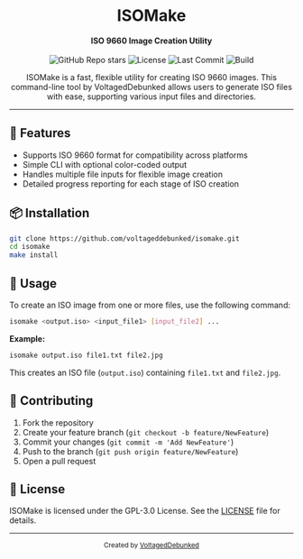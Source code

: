 <h1 align="center">ISOMake</h1>
<p align="center">
  <b>ISO 9660 Image Creation Utility</b>
  <br><br>
  <img alt="GitHub Repo stars" src="https://img.shields.io/github/stars/voltageddebunked/isomake?style=social">
  <img alt="License" src="https://img.shields.io/github/license/voltageddebunked/isomake?color=blue">
  <img alt="Last Commit" src="https://img.shields.io/github/last-commit/voltageddebunked/isomake">
  <img alt="Build" src="https://img.shields.io/badge/build-passing-brightgreen">
</p>

<p align="center">
ISOMake is a fast, flexible utility for creating ISO 9660 images. This command-line tool by VoltagedDebunked allows users to generate ISO files with ease, supporting various input files and directories.
</p>

---

<h2>🔧 Features</h2>

- Supports ISO 9660 format for compatibility across platforms
- Simple CLI with optional color-coded output
- Handles multiple file inputs for flexible image creation
- Detailed progress reporting for each stage of ISO creation

<h2>📦 Installation</h2>

```bash
git clone https://github.com/voltageddebunked/isomake.git
cd isomake
make install
```

<h2>🚀 Usage</h2>

To create an ISO image from one or more files, use the following command:

```bash
isomake <output.iso> <input_file1> [input_file2] ...
```

**Example:**

```bash
isomake output.iso file1.txt file2.jpg
```

This creates an ISO file (`output.iso`) containing `file1.txt` and `file2.jpg`.

<h2>🤝 Contributing</h2>

1. Fork the repository
2. Create your feature branch (`git checkout -b feature/NewFeature`)
3. Commit your changes (`git commit -m 'Add NewFeature'`)
4. Push to the branch (`git push origin feature/NewFeature`)
5. Open a pull request

<h2>📝 License</h2>

ISOMake is licensed under the GPL-3.0 License. See the <a href="https://github.com/voltageddebunked/isomake/blob/main/LICENSE">LICENSE</a> file for details.

---

<p align="center">
<sub>Created by <a href="https://github.com/voltageddebunked">VoltagedDebunked</a></sub>
</p>